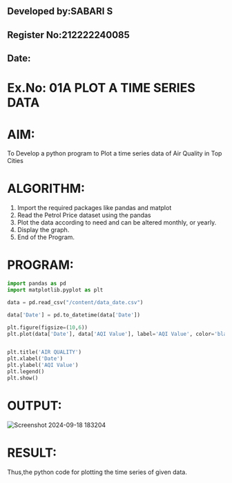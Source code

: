 ## Developed by:SABARI S
## Register No:212222240085
## Date:
# Ex.No: 01A PLOT A TIME SERIES DATA
 

# AIM:
To Develop a python program to Plot a time series data of Air Quality in Top Cities
# ALGORITHM:
1. Import the required packages like pandas and matplot
2. Read the Petrol Price dataset using the pandas
3. Plot the data according to need and can be altered monthly, or yearly.
4. Display the graph.
5. End of the Program.
# PROGRAM:
```py
import pandas as pd
import matplotlib.pyplot as plt

data = pd.read_csv("/content/data_date.csv")

data['Date'] = pd.to_datetime(data['Date'])

plt.figure(figsize=(10,6))
plt.plot(data['Date'], data['AQI Value'], label='AQI Value', color='black')


plt.title('AIR QUALITY')
plt.xlabel('Date')
plt.ylabel('AQI Value')
plt.legend()
plt.show()
```




# OUTPUT:

![Screenshot 2024-09-18 183204](https://github.com/user-attachments/assets/69985c72-dfc6-413a-921c-ec4787985f12)




# RESULT:
Thus,the python code for plotting the time series of given data.
